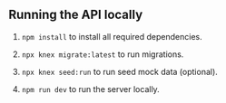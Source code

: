 ## Running the API locally

1. `npm install` to install all required dependencies.

2. `npx knex migrate:latest` to run migrations.

3. `npx knex seed:run` to run seed mock data (optional).

4. `npm run dev` to run the server locally.
